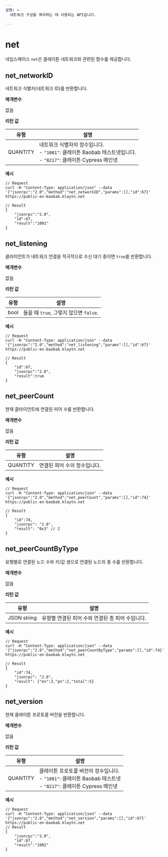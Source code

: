 ```yaml
---
설명: >-
  네트워크 구성을 쿼리하는 데 사용되는 API입니다.

---
```


# net

네임스페이스 `net`은 클레이튼 네트워크와 관련된 함수를 제공합니다.


## net_networkID <a id="net_networkid"></a>

네트워크 식별자(네트워크 ID)를 반환합니다.

**매개변수**

없음

**리턴 값**

| 유형 | 설명 |
| --- | --- |
| QUANTITY | 네트워크 식별자의 정수입니다. <br />- `"1001"`: 클레이튼 Baobab 테스트넷입니다. <br />- `"8217"`: 클레이튼 Cypress 메인넷.|

**예시**

```shell
// Request
curl -H "Content-Type: application/json" --data '{"jsonrpc":"2.0","method":"net_networkID","params":[],"id":67}' https://public-en-baobab.klaytn.net

// Result
{
    "jsonrpc":"2.0",
    "id":67,
    "result":"1001"
}
```


## net_listening <a id="net_listening"></a>

클라이언트가 네트워크 연결을 적극적으로 수신 대기 중이면 `true`를 반환합니다.

**매개변수**

없음

**리턴 값**

| 유형 | 설명 |
| --- | --- |
| bool | 들을 때 `true`, 그렇지 않으면 `false`. |

**예시**

```shell
// Request
curl -H "Content-Type: application/json" --data '{"jsonrpc":"2.0","method":"net_listening","params":[],"id":67}' https://public-en-baobab.klaytn.net

// Result
{
    "id":67,
    "jsonrpc":"2.0",
    "result":true
}
```


## net_peerCount <a id="net_peercount"></a>

현재 클라이언트에 연결된 피어 수를 반환합니다.

**매개변수**

없음

**리턴 값**

| 유형 | 설명 |
| --- | --- |
| QUANTITY | 연결된 피어 수의 정수입니다.

**예시**

```shell
// Request
curl -H "Content-Type: application/json" --data '{"jsonrpc":"2.0","method":"net_peerCount","params":[],"id":74}' https://public-en-baobab.klaytn.net

// Result
{
    "id":74,
    "jsonrpc": "2.0",
    "result": "0x3" // 2
}
```

## net_peerCountByType <a id="net_peercountbytype"></a>

유형별로 연결된 노드 수와 키/값 쌍으로 연결된 노드의 총 수를 반환합니다.

**매개변수**

없음

**리턴 값**

| 유형 | 설명 |
| --- | --- |
| JSON string | 유형별 연결된 피어 수와 연결된 총 피어 수입니다. |

**예시**

```shell
// Request
curl -H "Content-Type: application/json" --data '{"jsonrpc":"2.0","method":"net_peerCountByType","params":[],"id":74}' https://public-en-baobab.klaytn.net

// Result
{
    "id":74,
    "jsonrpc": "2.0",
    "result": {"en":3,"pn":2,"total":5}
}
```

## net_version <a id="net_version"></a>

현재 클레이튼 프로토콜 버전을 반환합니다.

**매개변수**

없음

**리턴 값**

| 유형 | 설명 |
| --- | --- |
| QUANTITY | 클레이튼 프로토콜 버전의 정수입니다. <br />- `"1001"`: 클레이튼 Baobab 테스트넷 <br />- `"8217"`: 클레이튼 Cypress 메인넷|

**예시**

```shell
// Request
curl -H "Content-Type: application/json" --data '{"jsonrpc":"2.0","method":"net_version","params":[],"id":67}' https://public-en-baobab.klaytn.net
// Result
{
    "jsonrpc":"2.0",
    "id":67,
    "result":"1001"
}
```


